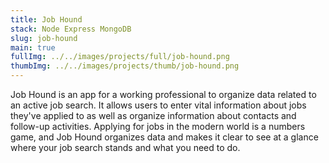 ```yaml
---
title: Job Hound
stack: Node Express MongoDB
slug: job-hound
main: true
fullImg: ../../images/projects/full/job-hound.png
thumbImg: ../../images/projects/thumb/job-hound.png
---
```


Job Hound is an app for a working professional to organize data related to an active job search.  It allows users to enter vital information about jobs they've applied to as well as organize information about contacts and follow-up activities.  Applying for jobs in the modern world is a numbers game, and Job Hound organizes data and makes it clear to see at a glance where your job search stands and what you need to do.